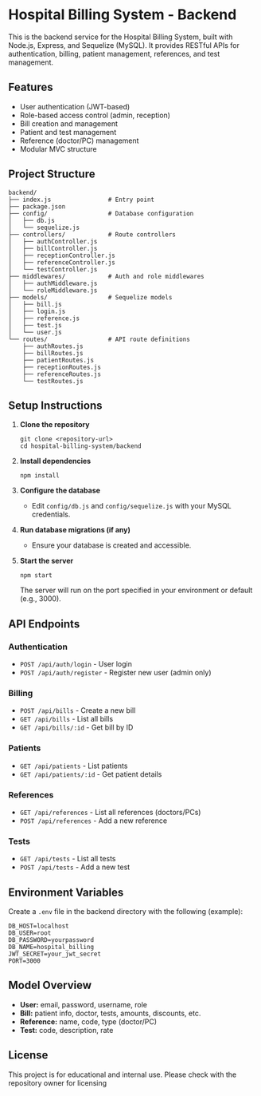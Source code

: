 # Hospital Billing System - Backend

This is the backend service for the Hospital Billing System, built with Node.js, Express, and Sequelize (MySQL). It provides RESTful APIs for authentication, billing, patient management, references, and test management.

## Features

- User authentication (JWT-based)
- Role-based access control (admin, reception)
- Bill creation and management
- Patient and test management
- Reference (doctor/PC) management
- Modular MVC structure

## Project Structure

```
backend/
├── index.js                # Entry point
├── package.json
├── config/                 # Database configuration
│   ├── db.js
│   └── sequelize.js
├── controllers/            # Route controllers
│   ├── authController.js
│   ├── billController.js
│   ├── receptionController.js
│   ├── referenceController.js
│   └── testController.js
├── middlewares/            # Auth and role middlewares
│   ├── authMiddleware.js
│   └── roleMiddleware.js
├── models/                 # Sequelize models
│   ├── bill.js
│   ├── login.js
│   ├── reference.js
│   ├── test.js
│   └── user.js
└── routes/                 # API route definitions
    ├── authRoutes.js
    ├── billRoutes.js
    ├── patientRoutes.js
    ├── receptionRoutes.js
    ├── referenceRoutes.js
    └── testRoutes.js
```

## Setup Instructions

1. **Clone the repository**

   ```
   git clone <repository-url>
   cd hospital-billing-system/backend
   ```

2. **Install dependencies**

   ```
   npm install
   ```

3. **Configure the database**

   - Edit `config/db.js` and `config/sequelize.js` with your MySQL credentials.

4. **Run database migrations (if any)**

   - Ensure your database is created and accessible.

5. **Start the server**

   ```
   npm start
   ```
   The server will run on the port specified in your environment or default (e.g., 3000).

## API Endpoints

### Authentication

- `POST /api/auth/login` - User login
- `POST /api/auth/register` - Register new user (admin only)

### Billing

- `POST /api/bills` - Create a new bill
- `GET /api/bills` - List all bills
- `GET /api/bills/:id` - Get bill by ID

### Patients

- `GET /api/patients` - List patients
- `GET /api/patients/:id` - Get patient details

### References

- `GET /api/references` - List all references (doctors/PCs)
- `POST /api/references` - Add a new reference

### Tests

- `GET /api/tests` - List all tests
- `POST /api/tests` - Add a new test

## Environment Variables

Create a `.env` file in the backend directory with the following (example):

```
DB_HOST=localhost
DB_USER=root
DB_PASSWORD=yourpassword
DB_NAME=hospital_billing
JWT_SECRET=your_jwt_secret
PORT=3000
```

## Model Overview

- **User:** email, password, username, role
- **Bill:** patient info, doctor, tests, amounts, discounts, etc.
- **Reference:** name, code, type (doctor/PC)
- **Test:** code, description, rate

## License

This project is for educational and internal use. Please check with the repository owner for licensing